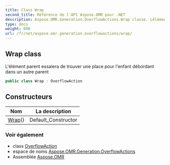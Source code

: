 ```yaml
---
title: Class Wrap
second_title: Référence de l'API Aspose.OMR pour .NET
description: Aspose.OMR.Generation.OverflowActions.Wrap classe. Lélément parent essaiera de trouver une place pour lenfant débordant dans un autre parent
type: docs
weight: 690
url: /fr/net/aspose.omr.generation.overflowactions/wrap/
---
```

## Wrap class

L'élément parent essaiera de trouver une place pour l'enfant débordant dans un autre parent

```csharp
public class Wrap : OverflowAction
```

## Constructeurs

| Nom | La description |
| --- | --- |
| [Wrap](wrap/)() | Default_Constructor |

### Voir également

* class [OverflowAction](../overflowaction/)
* espace de noms [Aspose.OMR.Generation.OverflowActions](../../aspose.omr.generation.overflowactions/)
* Assemblée [Aspose.OMR](../../)


